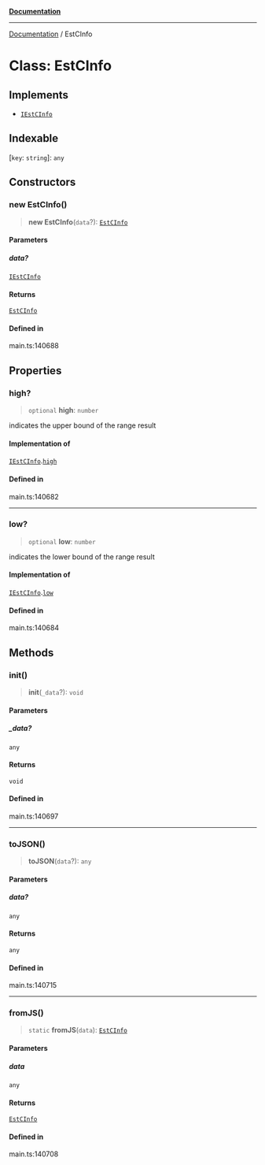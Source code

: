 [**Documentation**](../README.md)

***

[Documentation](../README.md) / EstCInfo

# Class: EstCInfo

## Implements

- [`IEstCInfo`](../interfaces/IEstCInfo.md)

## Indexable

 \[`key`: `string`\]: `any`

## Constructors

### new EstCInfo()

> **new EstCInfo**(`data`?): [`EstCInfo`](EstCInfo.md)

#### Parameters

##### data?

[`IEstCInfo`](../interfaces/IEstCInfo.md)

#### Returns

[`EstCInfo`](EstCInfo.md)

#### Defined in

main.ts:140688

## Properties

### high?

> `optional` **high**: `number`

indicates the upper bound of the range result

#### Implementation of

[`IEstCInfo`](../interfaces/IEstCInfo.md).[`high`](../interfaces/IEstCInfo.md#high)

#### Defined in

main.ts:140682

***

### low?

> `optional` **low**: `number`

indicates the lower bound of the range result

#### Implementation of

[`IEstCInfo`](../interfaces/IEstCInfo.md).[`low`](../interfaces/IEstCInfo.md#low)

#### Defined in

main.ts:140684

## Methods

### init()

> **init**(`_data`?): `void`

#### Parameters

##### \_data?

`any`

#### Returns

`void`

#### Defined in

main.ts:140697

***

### toJSON()

> **toJSON**(`data`?): `any`

#### Parameters

##### data?

`any`

#### Returns

`any`

#### Defined in

main.ts:140715

***

### fromJS()

> `static` **fromJS**(`data`): [`EstCInfo`](EstCInfo.md)

#### Parameters

##### data

`any`

#### Returns

[`EstCInfo`](EstCInfo.md)

#### Defined in

main.ts:140708
